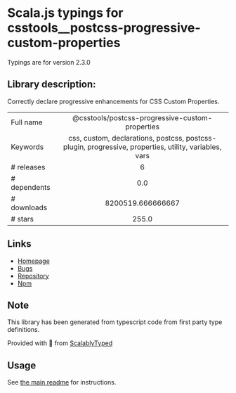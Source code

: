 
# Scala.js typings for csstools__postcss-progressive-custom-properties

Typings are for version 2.3.0

## Library description:
Correctly declare progressive enhancements for CSS Custom Properties.

|                    |                 |
| ------------------ | :-------------: |
| Full name          | @csstools/postcss-progressive-custom-properties |
| Keywords           | css, custom, declarations, postcss, postcss-plugin, progressive, properties, utility, variables, vars |
| # releases         | 6 |
| # dependents       | 0.0 |
| # downloads        | 8200519.666666667 |
| # stars            | 255.0 |

## Links
- [Homepage](https://github.com/csstools/postcss-plugins#readme)
- [Bugs](https://github.com/csstools/postcss-plugins/issues)
- [Repository](https://github.com/csstools/postcss-plugins)
- [Npm](https://www.npmjs.com/package/%40csstools%2Fpostcss-progressive-custom-properties)
    


## Note
This library has been generated from typescript code from first party type definitions.

Provided with :purple_heart: from [ScalablyTyped](https://github.com/oyvindberg/ScalablyTyped)

## Usage
See [the main readme](../../readme.md) for instructions.


